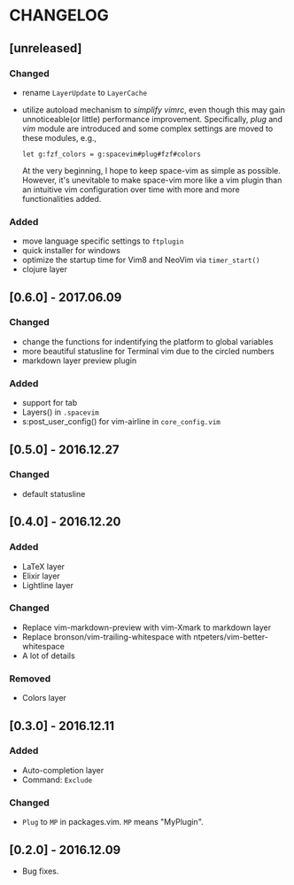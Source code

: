CHANGELOG
=========

## [unreleased]

### Changed

- rename `LayerUpdate` to `LayerCache`
- utilize autoload mechanism to *simplify vimrc*, even though this may gain unnoticeable(or little) performance improvement. Specifically, *plug* and *vim* module are introduced and some complex settings are moved to these modules, e.g.,

  ```vim
  let g:fzf_colors = g:spacevim#plug#fzf#colors
  ```

  At the very beginning, I hope to keep space-vim as simple as possible. However, it's unevitable to make space-vim more like a vim plugin than an intuitive vim configuration over time with more and more functionalities added.

### Added

- move language specific settings to `ftplugin`
- quick installer for windows
- optimize the startup time for Vim8 and NeoVim via `timer_start()`
- clojure layer

## [0.6.0] - 2017.06.09

### Changed

- change the functions for indentifying the platform to global variables
- more beautiful statusline for Terminal vim due to the circled numbers
- markdown layer preview plugin

### Added

- support for tab
- Layers() in `.spacevim`
- s:post_user_config() for vim-airline in `core_config.vim`

## [0.5.0] - 2016.12.27

### Changed

- default statusline

## [0.4.0] - 2016.12.20

### Added

- LaTeX layer
- Elixir layer
- Lightline layer

### Changed

- Replace vim-markdown-preview with vim-Xmark to markdown layer
- Replace bronson/vim-trailing-whitespace with ntpeters/vim-better-whitespace
- A lot of details

### Removed

- Colors layer

## [0.3.0] - 2016.12.11

### Added

- Auto-completion layer
- Command: `Exclude`

### Changed

- `Plug` to `MP` in packages.vim. `MP` means "MyPlugin".

## [0.2.0] - 2016.12.09

- Bug fixes.
